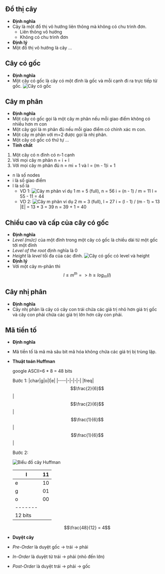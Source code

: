 ## Đồ thị cây
- **Định nghĩa**
- Cây là một đồ thị vô hướng liên thông mà không có chu trình đơn.
    + Liên thông vô hướng
    + Không có chu trình đơn
- **Định lý**
- Một đồ thị vô hướng là cây ...
## Cây có gốc
- **Định nghĩa**
- Một cây có gốc là cây có một đỉnh là gốc và mỗi cạnh đi ra trực tiếp từ gốc.
![Cây có gốc]()
## Cây m phân
- **Định nghĩa**
- Một cây có gốc gọi là một cây m phân nếu mỗi giao điểm không có nhiều hơn m con
- Một cây gọi là m phân đủ nếu mỗi giao điểm có chính xác m con.
- Một cây m phân với m=2 được gọi là nhị phân.
- Một cây có gốc có thứ tự ...
- **Tính chất**
1. Một cây có n đỉnh có n-1 cạnh
2. Với mọi cây m phân
    n = i + l
3. Với mọi cây m phân đủ
    n = mi + 1 và l = (m - 1)i + 1
- n là số nodes
- i là số giao điểm
- l là số lá
    - VD 1:
    ![Cây m phân ví dụ 1]()
        m = 5 (full), n = 56
        i = (n - 1) / m = 11
        l = 55 - 11 = 44
    - VD 2:
    ![Cây m phân ví dụ 2]()
        m = 3 (full), l = 27
        i = (l - 1) / (m - 1) = 13
        |E| = 13 * 3 = 39
        n = 39 + 1 = 40

## Chiều cao và cấp của cây có gốc
- **Định nghĩa**
- *Level (mức)* của một đỉnh trong một cây có gốc là chiều dài từ một gốc tới một đỉnh
- *Level of the root* định nghĩa là 0
- *Height* là *level* tối đa của các đỉnh.
![Cây có gốc có level và height]()
- **Định lý**
- Với một cây m-phân thì $$l \leq m^{th} => h \ge log_m(l)$$
## Cây nhị phân
- **Định nghĩa**
- Cây nhị phân là cây có cây con trái chứa các giá trị nhỏ hơn giá trị gốc và cây con phải chứa các giá trị lớn hơn cây con phải.
## Mã tiền tố
- **Định nghĩa**
- Mã tiền tố là mã mà sâu bit mã hóa không chứa các giá trị bị trùng lặp.
- **Thuật toán Huffman**
    
    google      ASCII=6 * 8 = 48 bits
    
    Bước 1:
    |char|g|o|l|e|
    |----|-|-|-|-|
    |freq|$$\frac{2}{6}$$|$$\frac{2}{6}$$|$$\frac{1}{6}$$|$$\frac{1}{6}$$|
    
    Bước 2:
    
    ![Biểu đồ cây Huffman]()

    |l|11|
    |-|--|
    |e|10|
    |g|01|
    |o|00|
    |-------|
    |12 bits|
    
    $$\frac{48}{12} = 4$$
- **Duyệt cây**
- *Pre-Order* là duyệt gốc -> trái -> phải
- *In-Order* là duyệt từ trái -> phải (nhỏ đến lớn)
- *Post-Order* là duyệt trái -> phải -> gốc
